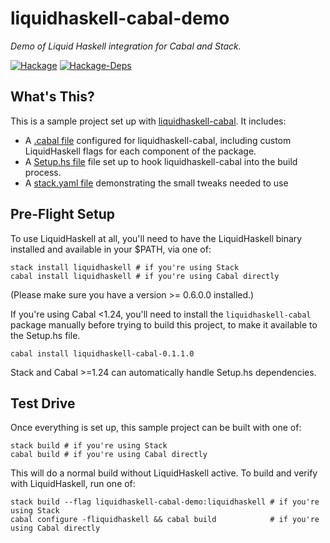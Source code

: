 # liquidhaskell-cabal-demo

*Demo of Liquid Haskell integration for Cabal and Stack.*

[![Hackage](https://img.shields.io/hackage/v/liquidhaskell-cabal-demo.svg)](https://hackage.haskell.org/package/liquidhaskell-cabal-demo)
[![Hackage-Deps](https://img.shields.io/hackage-deps/v/liquidhaskell-cabal-demo.svg)](http://packdeps.haskellers.com/feed?needle=liquidhaskell-cabal-demo)

## What's This?

This is a sample project set up with
[liquidhaskell-cabal](https://github.com/spinda/liquidhaskell-cabal). It
includes:

- A [.cabal file](/liquidhaskell-cabal-demo) configured for
  liquidhaskell-cabal, including custom LiquidHaskell flags for each component
  of the package.
- A [Setup.hs file](/Setup.hs) file set up to hook liquidhaskell-cabal into the
  build process.
- A [stack.yaml file](/stack.yaml) demonstrating the small tweaks needed to use

## Pre-Flight Setup

To use LiquidHaskell at all, you'll need to have the LiquidHaskell binary
installed and available in your $PATH, via one of:

```
stack install liquidhaskell # if you're using Stack
cabal install liquidhaskell # if you're using Cabal directly
```

(Please make sure you have a version &gt;= 0.6.0.0 installed.)

If you're using Cabal &lt;1.24, you'll need to install the
`liquidhaskell-cabal` package manually before trying to build this project, to
make it available to the Setup.hs file.

```
cabal install liquidhaskell-cabal-0.1.1.0
```

Stack and Cabal &gt;=1.24 can automatically handle Setup.hs dependencies.

## Test Drive

Once everything is set up, this sample project can be built with one of:

```
stack build # if you're using Stack
cabal build # if you're using Cabal directly
```

This will do a normal build without LiquidHaskell active. To build and verify
with LiquidHaskell, run one of:

```
stack build --flag liquidhaskell-cabal-demo:liquidhaskell # if you're using Stack
cabal configure -fliquidhaskell && cabal build            # if you're using Cabal directly
```


